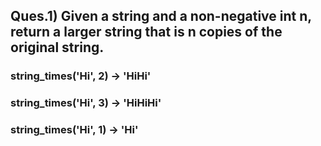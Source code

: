 ## Ques.1) Given a string and a non-negative int n, return a larger string that is n copies of the original string.

### string_times('Hi', 2) → 'HiHi'

### string_times('Hi', 3) → 'HiHiHi'

### string_times('Hi', 1) → 'Hi'
